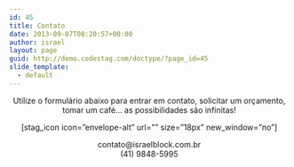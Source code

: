 ```yaml
---
id: 45
title: Contato
date: 2013-09-07T08:20:57+00:00
author: israel
layout: page
guid: http://demo.codestag.com/doctype/?page_id=45
slide_template:
  - default
---
```

<p style="text-align: center;">
  Utilize o formulário abaixo para entrar em contato, solicitar um orçamento, tomar um café&#8230; as possibilidades são infinitas!
</p>

<p style="text-align: center;">
  [stag_icon icon=&#8221;envelope-alt&#8221; url=&#8221;&#8221; size=&#8221;18px&#8221; new_window=&#8221;no&#8221;]
</p>

<p style="text-align: center;">
  contato@israelblock.com.br<br /> (41) 9848-5995
</p>